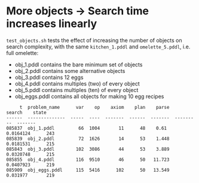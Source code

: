 # More objects -> Search time increases linearly

`test_objects.sh` tests the effect of increasing the number of objects on search complexity, with the same `kitchen_1.pddl` and `omelette_5.pddl`, i.e. full omelette:
* obj_1.pddl contains the bare minimum set of objects
* obj_2.pddl contains some alternative objects 
* obj_3.pddl contains 12 eggs
* obj_4.pddl contains multiples (two) of every object
* obj_5.pddl contains multiples (ten) of every object
* obj_eggs.pddl contains all objects for making 10 egg recipes

```
     t  problem_name      var    op    axiom    plan    parse     search    state
------  --------------  -----  ----  -------  ------  -------  ---------  -------
085837  obj_1.pddl         66  1004       11      48    0.61   0.0164124      243
085839  obj_2.pddl         72  1626       14      53    1.448  0.0181531      215
085843  obj_3.pddl        102  3086       44      53    3.889  0.0320748      215
085855  obj_4.pddl        116  9510       46      50   11.723  0.0407923      219
085909  obj_eggs.pddl     115  5416      102      50   13.549  0.031977       219
```
